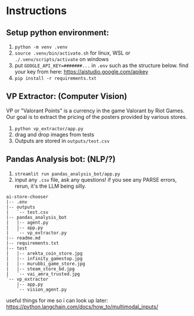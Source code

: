 # Instructions
## Setup python environment:
1. `python -m venv .venv`
2. `source .venv/bin/activate.sh` for linux, WSL or `./.venv/scripts/activate` on windows
3. put `GOOGLE_API_KEY=#######...` in `.env` such as the structure below. find your key from here: https://aistudio.google.com/apikey
4. `pip install -r requirements.txt`

## VP Extractor: (Computer Vision)
VP or "Valorant Points" is a currency in the game Valorant by Riot Games. Our goal is to extract the pricing of the posters provided by various stores.
1. `python vp_extractor/app.py`
2. drag and drop images from tests
3. Outputs are stored in `outputs/test.csv`

## Pandas Analysis bot: (NLP/?)
1. `streamlit run pandas_analysis_bot/app.py`
2. input any `.csv` file, ask any questions! if you see any PARSE errors, rerun, it's the LLM being silly.
```
ai-store-chooser
|-- .env
|-- outputs
|   `-- test.csv
|-- pandas_analysis_bot
|   |-- agent.py
|   |-- app.py
|   `-- vp_extractor.py
|-- readme.md
|-- requirements.txt
|-- test
|   |-- arekta_coin_store.jpg
|   |-- infinity_gamestop.jpg
|   |-- murubbi_game_store.jpg
|   |-- steam_store_bd.jpg
|   `-- vai_amra_trusted.jpg
`-- vp_extractor
    |-- app.py
    `-- vision_agent.py
```
useful things for me so i can look up later:
https://python.langchain.com/docs/how_to/multimodal_inputs/
